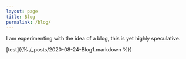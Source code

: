 ```yaml
---
layout: page
title: Blog
permalink: /blog/
---
```


I am experimenting with the idea of a blog, this is yet highly speculative.

[test]({% /_posts/2020-08-24-Blog1.markdown %})